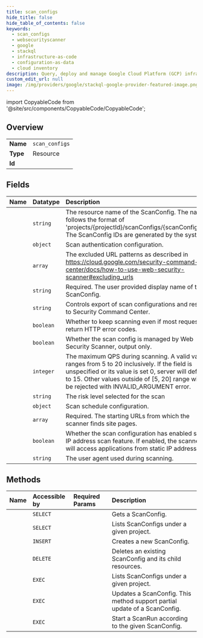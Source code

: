 ```yaml
---
title: scan_configs
hide_title: false
hide_table_of_contents: false
keywords:
  - scan_configs
  - websecurityscanner
  - google    
  - stackql
  - infrastructure-as-code
  - configuration-as-data
  - cloud inventory
description: Query, deploy and manage Google Cloud Platform (GCP) infrastructure and resources using SQL
custom_edit_url: null
image: /img/providers/google/stackql-google-provider-featured-image.png
---
```


import CopyableCode from '@site/src/components/CopyableCode/CopyableCode';




## Overview
<table><tbody>
<tr><td><b>Name</b></td><td><code>scan_configs</code></td></tr>
<tr><td><b>Type</b></td><td>Resource</td></tr>
<tr><td><b>Id</b></td><td><CopyableCode code="websecurityscanner.scan_configs" /></td></tr>
</tbody></table>

## Fields
| Name | Datatype | Description |
|:-----|:---------|:------------|
| <CopyableCode code="name" /> | `string` | The resource name of the ScanConfig. The name follows the format of 'projects/&#123;projectId&#125;/scanConfigs/&#123;scanConfigId&#125;'. The ScanConfig IDs are generated by the system. |
| <CopyableCode code="authentication" /> | `object` | Scan authentication configuration. |
| <CopyableCode code="blacklistPatterns" /> | `array` | The excluded URL patterns as described in https://cloud.google.com/security-command-center/docs/how-to-use-web-security-scanner#excluding_urls |
| <CopyableCode code="displayName" /> | `string` | Required. The user provided display name of the ScanConfig. |
| <CopyableCode code="exportToSecurityCommandCenter" /> | `string` | Controls export of scan configurations and results to Security Command Center. |
| <CopyableCode code="ignoreHttpStatusErrors" /> | `boolean` | Whether to keep scanning even if most requests return HTTP error codes. |
| <CopyableCode code="managedScan" /> | `boolean` | Whether the scan config is managed by Web Security Scanner, output only. |
| <CopyableCode code="maxQps" /> | `integer` | The maximum QPS during scanning. A valid value ranges from 5 to 20 inclusively. If the field is unspecified or its value is set 0, server will default to 15. Other values outside of [5, 20] range will be rejected with INVALID_ARGUMENT error. |
| <CopyableCode code="riskLevel" /> | `string` | The risk level selected for the scan |
| <CopyableCode code="schedule" /> | `object` | Scan schedule configuration. |
| <CopyableCode code="startingUrls" /> | `array` | Required. The starting URLs from which the scanner finds site pages. |
| <CopyableCode code="staticIpScan" /> | `boolean` | Whether the scan configuration has enabled static IP address scan feature. If enabled, the scanner will access applications from static IP addresses. |
| <CopyableCode code="userAgent" /> | `string` | The user agent used during scanning. |
## Methods
| Name | Accessible by | Required Params | Description |
|:-----|:--------------|:----------------|:------------|
| <CopyableCode code="get" /> | `SELECT` | <CopyableCode code="projectsId, scanConfigsId" /> | Gets a ScanConfig. |
| <CopyableCode code="list" /> | `SELECT` | <CopyableCode code="projectsId" /> | Lists ScanConfigs under a given project. |
| <CopyableCode code="create" /> | `INSERT` | <CopyableCode code="projectsId" /> | Creates a new ScanConfig. |
| <CopyableCode code="delete" /> | `DELETE` | <CopyableCode code="projectsId, scanConfigsId" /> | Deletes an existing ScanConfig and its child resources. |
| <CopyableCode code="_list" /> | `EXEC` | <CopyableCode code="projectsId" /> | Lists ScanConfigs under a given project. |
| <CopyableCode code="patch" /> | `EXEC` | <CopyableCode code="projectsId, scanConfigsId" /> | Updates a ScanConfig. This method support partial update of a ScanConfig. |
| <CopyableCode code="start" /> | `EXEC` | <CopyableCode code="projectsId, scanConfigsId" /> | Start a ScanRun according to the given ScanConfig. |
